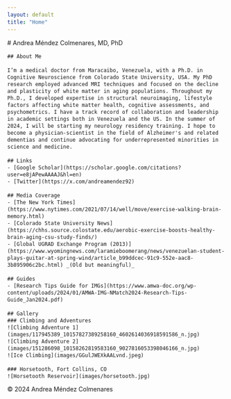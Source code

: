 ```yaml
---
layout: default
title: "Home"
---
```


<link rel="stylesheet" type="text/css" href="/styles.css">

<div class="container">
    # Andrea Méndez Colmenares, MD, PhD

    ## About Me

    I’m a medical doctor from Maracaibo, Venezuela, with a Ph.D. in Cognitive Neuroscience from Colorado State University, USA. My PhD research employed advanced MRI techniques and focused on the decline and plasticity of white matter in aging populations. Throughout my Ph.D., I developed expertise in structural neuroimaging, lifestyle factors affecting white matter health, cognitive assessments, and psychometrics. I have a track record of collaboration and leadership in academic settings both in Venezuela and the US. In the summer of 2024, I will be starting my neurology residency training. I hope to become a physician-scientist in the field of Alzheimer's and related dementias and continue advocating for underrepresented minorities in science and medicine.

    ## Links
    - [Google Scholar](https://scholar.google.com/citations?user=e8jAPewAAAAJ&hl=en)
    - [Twitter](https://x.com/andreamendez92)

    ## Media Coverage
    - [The New York Times](https://www.nytimes.com/2021/07/14/well/move/exercise-walking-brain-memory.html)
    - [Colorado State University News](https://chhs.source.colostate.edu/aerobic-exercise-boosts-healthy-brain-aging-csu-study-finds/)
    - [Global UGRAD Exchange Program (2013)](https://www.wyomingnews.com/laramieboomerang/news/venezuelan-student-plays-guitar-at-spring-wind/article_b99ddcec-91c9-552e-aac8-3b895906c2bc.html) _(Old but meaningful)_

    ## Guides
    - [Research Tips Guide for IMGs](https://www.amwa-doc.org/wp-content/uploads/2024/01/AMWA-IMG-NMatch2024-Research-Tips-Guide_Jan2024.pdf)

    ## Gallery
    ### Climbing and Adventures
    ![Climbing Adventure 1](images/117945389_10157827389258160_4602614036918591586_n.jpg)
    ![Climbing Adventure 2](images/151286098_10158262819583160_9027816053398046166_n.jpg)
    ![Ice Climbing](images/GGulJWEXkAALvnd.jpeg)

    ### Horsetooth, Fort Collins, CO
    ![Horsetooth Reservoir](images/horsetooth.jpg)
</div>

<footer>
    &copy; 2024 Andrea Méndez Colmenares
</footer>
